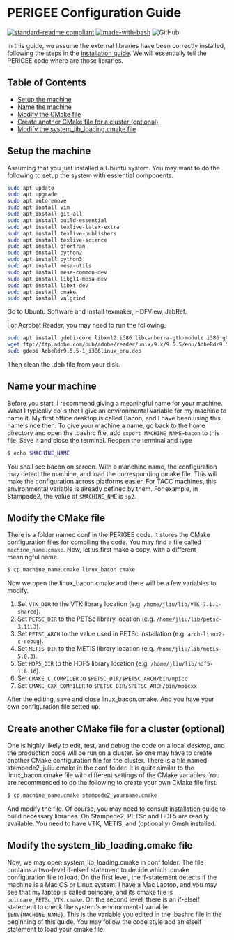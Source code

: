 # PERIGEE Configuration Guide

[![standard-readme compliant](https://img.shields.io/badge/readme%20style-standard-brightgreen.svg?style=flat-square)](https://github.com/RichardLitt/standard-readme)
[![made-with-bash](https://img.shields.io/badge/Made%20with-Bash-1f425f.svg)](https://www.gnu.org/software/bash/)
![GitHub](https://img.shields.io/github/license/ju-liu/PERIGEE)

In this guide, we assume the external libraries have been correctly installed, following the steps in the [installation guide](install-external-libs.md). We will essentially tell the PERIGEE code where are those libraries.

## Table of Contents
- [Setup the machine](#Setup-the-machine)
- [Name the machine](#Name-the-machine)
- [Modify the CMake file](#Modify-the-Cmake-file)
- [Create another CMake file for a cluster (optional)](#Create-another-CMake-file-for-a-cluster-(optional))
- [Modify the system_lib_loading.cmake file](#Modify-the-system_lib_loading.cmake-file)

## Setup the machine
Assuming that you just installed a Ubuntu system. You may want to do the following to setup the system with essiential components.
```sh
sudo apt update
sudo apt upgrade
sudo apt autoremove
sudo apt install vim
sudo apt install git-all
sudo apt install build-essential
sudo apt install texlive-latex-extra
sudo apt install texlive-publishers
sudo apt install texlive-science
sudo apt install gfortran
sudo apt install python2
sudo apt install python3
sudo apt install mesa-utils
sudo apt install mesa-common-dev
sudo apt install libgl1-mesa-dev
sudo apt install libxt-dev
sudo apt install cmake
sudo apt install valgrind
```
Go to Ubuntu Software and install texmaker, HDFView, JabRef.

For Acrobat Reader, you may need to run the following.
```sh
sudo apt install gdebi-core libxml2:i386 libcanberra-gtk-module:i386 gtk2-engines-murrine:i386 libatk-adaptor:i386
wget ftp://ftp.adobe.com/pub/adobe/reader/unix/9.x/9.5.5/enu/AdbeRdr9.5.5-1_i386linux_enu.deb
sudo gdebi AdbeRdr9.5.5-1_i386linux_enu.deb
```
Then clean the .deb file from your disk.

## Name your machine
Before you start, I recommend giving a meaningful name for your machine. What I typically do is that I give an environmental variable for my machine to name it. My first office desktop is called Bacon, and I have been using this name since then. To give your machine a name, go back to the home directory and open the .bashrc file, add `export MACHINE_NAME=bacon` to this file. Save it and close the terminal. Reopen the terminal and type
```sh
$ echo $MACHINE_NAME
```
You shall see bacon on screen. With a manchine name, the configuration may detect the machine, and load the corresponding cmake file. This will make the configuration across platforms easier. For TACC machines, this environmental variable is already defined by them. For example, in Stampede2, the value of `$MACHINE_NME` is `sp2`.

## Modify the CMake file
There is a folder named conf in the PERIGEE code. It stores the CMake configuration files for compiling the code. You may find a file called `machine_name.cmake`. Now, let us first make a copy, with a different meaningful name.
```sh
$ cp machine_name.cmake linux_bacon.cmake
```
Now we open the linux_bacon.cmake and there will be a few variables to modify.

1. Set `VTK_DIR` to the VTK library location (e.g. `/home/jliu/lib/VTK-7.1.1-shared`).
2. Set `PETSC_DIR` to the PETSc library location (e.g. `/home/jliu/lib/petsc-3.11.3`).
3. Set `PETSC_ARCH` to the value used in PETSc installation (e.g. `arch-linux2-c-debug`).
4. Set `METIS_DIR` to the METIS library location (e.g. `/home/jliu/lib/metis-5.0.3`).
5. Set `HDF5_DIR` to the HDF5 library location (e.g. `/home/jliu/lib/hdf5-1.8.16`).
6. Set `CMAKE_C_COMPILER` to `$PETSC_DIR/$PETSC_ARCH/bin/mpicc`
7. Set `CMAKE_CXX_COMPILER` to `$PETSC_DIR/$PETSC_ARCH/bin/mpicxx`

After the editing, save and close linux_bacon.cmake. And you have your own configuration file setted up.

## Create another CMake file for a cluster (optional)
One is highly likely to edit, test, and debug the code on a local desktop, and the production code will be run on a cluster. So one may have to create another CMake configuration file for the cluster. There is a file named stampede2_juliu.cmake in the conf folder. It is quite similar to the linux_bacon.cmake file with different settings of the CMake variables. You are recommended to do the following to create your own CMake file first.
```sh
$ cp machine_name.cmake stampede2_yourname.cmake
```
And modify the file. Of course, you may need to consult [installation guide](install-external-libs.md) to build necessary libraries. On Stampede2, PETSc and HDF5 are readily available. You need to have VTK, METIS, and (optionally) Gmsh installed.

## Modify the system_lib_loading.cmake file
Now, we may open system_lib_loading.cmake in conf folder. The file contains a two-level if-elseif statement to decide which .cmake configuration file to load. On the first level, the if-statement detects if the machine is a Mac OS or Linux system. I have a Mac Laptop, and you may see that my laptop is called poincare, and its cmake file is `poincare_PETSc_VTK.cmake`. On the second level, there is an if-elseif statement to check the system's environmental variable `$ENV{MACHINE_NAME}`. This is the variable you edited in the .bashrc file in the beginning of this guide. You may follow the code style add an elseif statement to load your cmake file.
